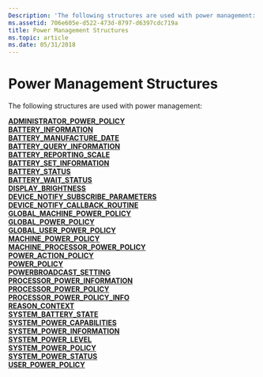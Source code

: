 ```yaml
---
Description: 'The following structures are used with power management:'
ms.assetid: 706e605e-d522-473d-8797-d6397cdc719a
title: Power Management Structures
ms.topic: article
ms.date: 05/31/2018
---
```


# Power Management Structures

The following structures are used with power management:

<dl>

[**ADMINISTRATOR\_POWER\_POLICY**](/windows/desktop/api/WinNT/ns-winnt-administrator_power_policy)  
[**BATTERY\_INFORMATION**](battery-information-str.md)  
[**BATTERY\_MANUFACTURE\_DATE**](battery-manufacture-date-str.md)  
[**BATTERY\_QUERY\_INFORMATION**](battery-query-information-str.md)  
[**BATTERY\_REPORTING\_SCALE**](/windows/desktop/api/WinNT/ns-winnt-battery_reporting_scale)  
[**BATTERY\_SET\_INFORMATION**](battery-set-information-str.md)  
[**BATTERY\_STATUS**](battery-status-str.md)  
[**BATTERY\_WAIT\_STATUS**](battery-wait-status-str.md)  
[**DISPLAY\_BRIGHTNESS**](/previous-versions/windows/desktop/legacy/aa372686(v=vs.85))  
[**DEVICE\_NOTIFY\_SUBSCRIBE\_PARAMETERS**](/windows/desktop/api/Powrprof/ns-powrprof-device_notify_subscribe_parameters)  
[**DEVICE\_NOTIFY\_CALLBACK\_ROUTINE**](/windows/desktop/api/Powrprof/nc-powrprof-device_notify_callback_routine)  
[**GLOBAL\_MACHINE\_POWER\_POLICY**](/windows/desktop/api/PowrProf/ns-powrprof-global_machine_power_policy)  
[**GLOBAL\_POWER\_POLICY**](/windows/desktop/api/PowrProf/ns-powrprof-global_power_policy)  
[**GLOBAL\_USER\_POWER\_POLICY**](/windows/desktop/api/PowrProf/ns-powrprof-global_user_power_policy)  
[**MACHINE\_POWER\_POLICY**](/windows/desktop/api/PowrProf/ns-powrprof-machine_power_policy)  
[**MACHINE\_PROCESSOR\_POWER\_POLICY**](/windows/desktop/api/PowrProf/ns-powrprof-machine_processor_power_policy)  
[**POWER\_ACTION\_POLICY**](/windows/desktop/api/WinNT/ns-winnt-power_action_policy)  
[**POWER\_POLICY**](/windows/desktop/api/PowrProf/ns-powrprof-power_policy)  
[**POWERBROADCAST\_SETTING**](/windows/desktop/api/WinUser/ns-winuser-powerbroadcast_setting)  
[**PROCESSOR\_POWER\_INFORMATION**](processor-power-information-str.md)  
[**PROCESSOR\_POWER\_POLICY**](/windows/desktop/api/WinNT/ns-winnt-processor_power_policy)  
[**PROCESSOR\_POWER\_POLICY\_INFO**](/windows/desktop/api/WinNT/ns-winnt-processor_power_policy_info)  
[**REASON\_CONTEXT**](/windows/desktop/api/MinWinBase/ns-minwinbase-reason_context)  
[**SYSTEM\_BATTERY\_STATE**](/windows/desktop/api/WinNT/ns-winnt-system_battery_state)  
[**SYSTEM\_POWER\_CAPABILITIES**](/windows/desktop/api/WinNT/ns-winnt-system_power_capabilities)  
[**SYSTEM\_POWER\_INFORMATION**](system-power-information-str.md)  
[**SYSTEM\_POWER\_LEVEL**](/windows/desktop/api/WinNT/ns-winnt-system_power_level)  
[**SYSTEM\_POWER\_POLICY**](/windows/desktop/api/WinNT/ns-winnt-system_power_policy)  
[**SYSTEM\_POWER\_STATUS**](/windows/desktop/api/Winbase/ns-winbase-system_power_status)  
[**USER\_POWER\_POLICY**](/windows/desktop/api/PowrProf/ns-powrprof-user_power_policy)  
</dl>

 

 